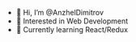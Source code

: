 - 👋 Hi, I’m @AnzhelDimitrov
- 👀 Interested in Web Development 
- 🌱 Currently learning React/Redux


<!---
AnzhelDimitrov/AnzhelDimitrov is a ✨ special ✨ repository because its `README.md` (this file) appears on your GitHub profile.
You can click the Preview link to take a look at your changes.
--->
